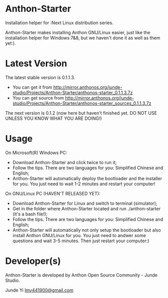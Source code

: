Anthon-Starter
==============

 Installation helper for :Next Linux distribution series.
 
 Anthon-Starter makes installing Anthon GNU/Linux easier, just like the installation helper for Windows 7&8, but we haven't done it as well as them yet:).

Latest Version
==============

 The latest stable version is 0.1.1.3.
 * You can get it from http://mirror.anthonos.org/junde-studio/Projects/Anthon-Starter/anthonos-starter_0.1.1.3.7z
 * You can get source from http://mirror.anthonos.org/junde-studio/Projects/Anthon-Starter/anthonos-starter_sources_0.1.1.3.7z
 
 The next version is 0.1.2 (now here but haven't finished yet. DO NOT USE UNLESS YOU KNOW WHAT YOU ARE DOING!)

Usage
==============

 On Microsoft(R) Windows PC:
 * Download Anthon-Starter and click twice to run it;
 * Follow the tips. There are two languages for you: Simplified Chinese and English;
 * Anthon-Starter will automatically deploy the bootloader and the installer for you. You just need to wait 1-2 minutes and restart your computer!
 
 On GNU/Linux PC (HAVEN'T RELEASED YET):
 * Download Anthon-Starter for Linux and switch to terminal (simulator);
 * Get in the folder where Anthon-Starter located and run ./anthon-starter (it's a bash file!);
 * Follow the tips. There are two languages for you: Simplified Chinese and English;
 * Anthon-Starter will automatically not only setup the bootloader but also install Anthon GNU/Linux for you. You just need to andwer some questions and wait 3-5 minutes. Then just restart your computer:)
 
Developer(s)
==============
 Anthon-Starter is developed by Anthon Open Source Community - Junde Studio.
 
 Junde Yi <lmy441900@gmail.com>
 